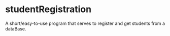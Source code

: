 # studentRegistration
A short/easy-to-use program that serves to register and get students from a dataBase.
